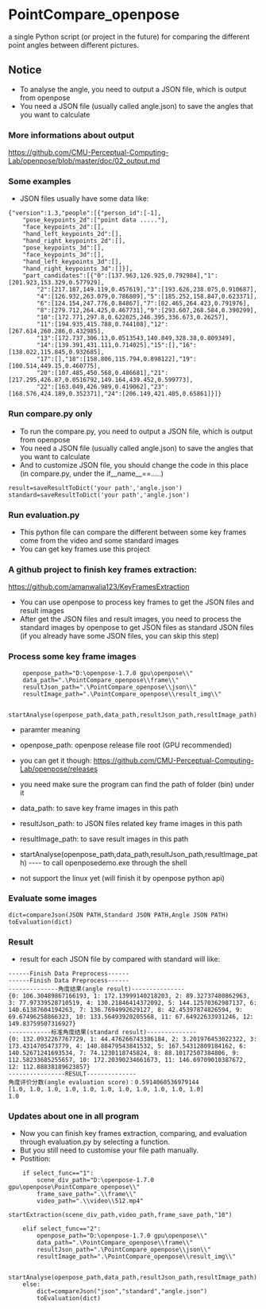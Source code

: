 ﻿# PointCompare_openpose
a single Python script (or project in the future) for comparing the different point angles between different pictures.
## Notice
* To analyse the angle, you need to output a JSON file, which is output from openpose
* You need a JSON file (usually called angle.json) to save the angles that you want to calculate
### More informations about output
https://github.com/CMU-Perceptual-Computing-Lab/openpose/blob/master/doc/02_output.md
### Some examples
* JSON files usually have some data like:
```
{"version":1.3,"people":[{"person_id":[-1],
    "pose_keypoints_2d":["point data ....."],
    "face_keypoints_2d":[],
    "hand_left_keypoints_2d":[],
    "hand_right_keypoints_2d":[],
    "pose_keypoints_3d":[],
    "face_keypoints_3d":[],
    "hand_left_keypoints_3d":[],
    "hand_right_keypoints_3d":[]}],
    "part_candidates":[{"0":[137.963,126.925,0.792984],"1":[201.923,153.329,0.577929],
        "2":[217.187,149.119,0.457619],"3":[193.626,238.075,0.910687],
        "4":[126.932,263.079,0.786809],"5":[185.252,158.847,0.623371],
        "6":[124.154,247.776,0.84867],"7":[82.465,264.423,0.791976],
        "8":[279.712,264.425,0.467731],"9":[293.607,268.584,0.390299],
        "10":[172.771,297.8,0.622025,246.395,336.673,0.26257],
        "11":[194.935,415.788,0.744108],"12":[267.614,260.286,0.432985],
        "13":[172.737,306.13,0.0513543,140.849,328.38,0.809349],
        "14":[139.391,431.111,0.714025],"15":[],"16":[138.022,115.845,0.932685],
        "17":[],"18":[158.806,115.794,0.898122],"19":[100.514,449.15,0.460775],
        "20":[107.485,450.568,0.486681],"21":[217.295,426.87,0.0516792,149.164,439.452,0.599773],
        "22":[163.049,426.989,0.419062],"23":[168.576,424.189,0.352371],"24":[206.149,421.405,0.65861]}]}
```
### Run compare.py only
* To run the compare.py, you need to output a JSON file, which is output from openpose
* You need a JSON file (usually called angle.json) to save the angles that you want to calculate
* And to customize JSON file, you should change the code in this place (in compare.py, under the if__name__==.....)
```
result=saveResultToDict('your path','angle.json')
standard=saveResultToDict('your path','angle.json')
```
### Run evaluation.py
* This python file can compare the different between some key frames come from the video and some standard images
* You can get key frames use this project
### A github project to finish key frames extraction:
https://github.com/amanwalia123/KeyFramesExtraction
* You can use openpose to process key frames to get the JSON files and result images
* After get the JSON files and result images, you need to process the standard images by openpose to get JSON files as standard JSON files (if you already have some JSON files, you can skip this step)
### Process some key frame images
```
    openpose_path="D:\openpose-1.7.0 gpu\openpose\\"
    data_path=".\PointCompare_openpose\\frame\\"
    resultJson_path=".\PointCompare_openpose\\json\\"
    resultImage_path=".\PointCompare_openpose\\result_img\\"
    
    startAnalyse(openpose_path,data_path,resultJson_path,resultImage_path)
```
* paramter meaning
* openpose_path: openpose release file root (GPU recommended)
* you can get it though: https://github.com/CMU-Perceptual-Computing-Lab/openpose/releases
* you need make sure the program can find the path of folder (bin) under it
* data_path: to save key frame images in this path
* resultJson_path: to JSON files related key frame images in this path
* resultImage_path: to save result images in this path

* startAnalyse(openpose_path,data_path,resultJson_path,resultImage_path) ---- to call openposedemo.exe through the shell
* not support the linux yet (will finish it by openpose python api)

### Evaluate some images
```
dict=compareJson(JSON PATH,Standard JSON PATH,Angle JSON PATH)
toEvaluation(dict)
```
### Result
* result for each JSON file by compared with standard will like:
```
------Finish Data Preprocess------
------Finish Data Preprocess------
--------------角度结果(angle result)---------------
{0: 106.30489867166193, 1: 172.13999140218203, 2: 89.32737480862963, 3: 77.97339528710519, 4: 130.21846414372092, 5: 144.12570362987137, 6: 140.61387604194263, 7: 136.7694992629127, 8: 42.45397874826594, 9: 69.67496258866323, 10: 133.56493920205568, 11: 67.64922633931246, 12: 149.83759507316927}
------------标准角度结果(standard result)--------------
{0: 132.0932267767729, 1: 44.476266743386184, 2: 3.201976453022322, 3: 173.4314705473779, 4: 140.88479543841532, 5: 167.54312809184162, 6: 140.52671241693534, 7: 74.1230118745824, 8: 88.10172507384806, 9: 112.58233685255657, 10: 172.20390234661673, 11: 146.69709010387672, 12: 112.88838189623857}
----------------RESULT--------------
角度评价分数(angle evaluation score)：0.5914060536979144
[1.0, 1.0, 1.0, 1.0, 1.0, 1.0, 1.0, 1.0, 1.0, 1.0, 1.0]
1.0
```

### Updates about one in all program
* Now you can finish key frames extraction, comparing, and evaluation through evaluation.py by selecting a function.
* But you still need to customise your file path manually.
* Postition:
```
    if select_func=="1":
        scene_div_path="D:\openpose-1.7.0 gpu\openpose\PointCompare_openpose\\"
        frame_save_path=".\\frame\\"
        video_path=".\\video\\512.mp4"
        startExtraction(scene_div_path,video_path,frame_save_path,"10")

    elif select_func=="2":
        openpose_path="D:\openpose-1.7.0 gpu\openpose\\"
        data_path=".\PointCompare_openpose\\frame\\"
        resultJson_path=".\PointCompare_openpose\\json\\"
        resultImage_path=".\PointCompare_openpose\\result_img\\"
    
        startAnalyse(openpose_path,data_path,resultJson_path,resultImage_path)
    else:
        dict=compareJson("json","standard","angle.json")
        toEvaluation(dict)
```
